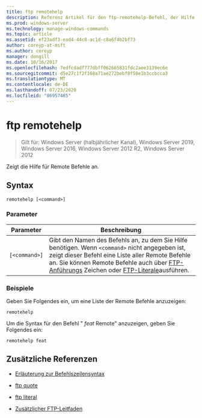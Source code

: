 ```yaml
---
title: ftp remotehelp
description: Referenz Artikel für den ftp-remotehelp-Befehl, der Hilfe zu Remote Befehlen anzeigt.
ms.prod: windows-server
ms.technology: manage-windows-commands
ms.topic: article
ms.assetid: ef23adf3-ead4-44c8-ac1d-c8a6f4b2bf73
author: coreyp-at-msft
ms.author: coreyp
manager: dongill
ms.date: 10/16/2017
ms.openlocfilehash: 7edfcdadf777dbff062665831fdc2aee3139ec6e
ms.sourcegitcommit: d5e27c1f2f168a71ae272bebf8f50e1b3ccbcca3
ms.translationtype: MT
ms.contentlocale: de-DE
ms.lasthandoff: 07/23/2020
ms.locfileid: "86957485"
---
```

# <a name="ftp-remotehelp"></a>ftp remotehelp

> Gilt für: Windows Server (halbjährlicher Kanal), Windows Server 2019, Windows Server 2016, Windows Server 2012 R2, Windows Server 2012

Zeigt die Hilfe für Remote Befehle an.

## <a name="syntax"></a>Syntax

```
remotehelp [<command>]
```

### <a name="parameters"></a>Parameter

| Parameter | Beschreibung |
| ------- | -------- |
| `[<command>]` | Gibt den Namen des Befehls an, zu dem Sie Hilfe benötigen. Wenn `<command>` nicht angegeben ist, zeigt dieser Befehl eine Liste aller Remote Befehle an. Sie können Remote Befehle auch über [FTP-Anführungs](ftp-quote.md) Zeichen oder [FTP-Literale](ftp-literal_1.md)ausführen. |

### <a name="examples"></a>Beispiele

Geben Sie Folgendes ein, um eine Liste der Remote Befehle anzuzeigen:

```
remotehelp
```

Um die Syntax für den Befehl " *feat* Remote" anzuzeigen, geben Sie Folgendes ein:

```
remotehelp feat
```

## <a name="additional-references"></a>Zusätzliche Referenzen

- [Erläuterung zur Befehlszeilensyntax](command-line-syntax-key.md)

- [ftp quote](ftp-quote.md)

- [ftp literal](ftp-literal_1.md)

- [Zusätzlicher FTP-Leitfaden](/previous-versions/orphan-topics/ws.10/cc756013(v=ws.10))

